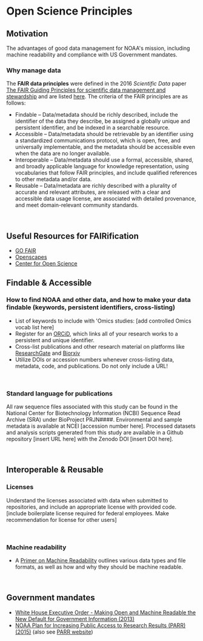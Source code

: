 Open Science Principles
=======

## Motivation

The advantages of good data management for NOAA's mission, including machine readability and compliance with US Government mandates.
</br>

### Why manage data

The **FAIR data principles** were defined in the 2016 *Scientific Data* paper [The FAIR Guiding Principles for scientific data management and stewardship](https://www.nature.com/articles/sdata201618) and are listed [here](https://www.go-fair.org/fair-principles/). The criteria of the FAIR principles are as follows:

* Findable – Data/metadata should be richly described, include the identifier of the data they describe, be assigned a globally unique and persistent identifier, and be indexed in a searchable resource.
* Accessible – Data/metadata should be retrievable by an identifier using a standardized communications protocol, which is open, free, and universally implementable, and the metadata should be accessible even when the data are no longer available.
* Interoperable – Data/metadata should use a formal, accessible, shared, and broadly applicable language for knowledge representation, using vocabularies that follow FAIR principles, and include qualified references to other metadata and/or data.
* Reusable – Data/metadata are richly described with a plurality of accurate and relevant attributes, are released with a clear and accessible data usage license, are associated with detailed provenance, and meet domain-relevant community standards.

</br>

## Useful Resources for FAIRification

* [GO FAIR](https://www.go-fair.org/how-to-go-fair/)
* [Openscapes](https://www.openscapes.org/approach/)
* [Center for Open Science](https://www.cos.io/products/osf)

## Findable & Accessible

### How to find NOAA and other data, and how to make your data findable (keywords, persistent identifiers, cross-listing)
* List of keywords to include with 'Omics studies: [add controlled Omics vocab list here]
* Register for an [ORCiD](https://data.gov/developers/blog/primer-machine-readability-online-documents-and-data/index.html), which links all of your research works to a persistent and unique identifier.
* Cross-list publications and other research material on platforms like [ResearchGate](https://www.researchgate.net/) and [Biorxiv](https://www.biorxiv.org/)  
* Utilize DOIs or accession numbers whenever cross-listing data, metadata, code, and publications. Do not only include a URL!

</br>

### Standard language for publications

All raw sequence files associated with this study can be found in the National Center for Biotechnology Information (NCBI) Sequence Read Archive (SRA) under BioProject PRJN####. Environmental and sample metadata is available at NCEI [accession number here]. Processed datasets and analysis scripts generated from this study are available in a Github repository [insert URL here] with the Zenodo DOI [insert DOI here].

</br>

## Interoperable & Reusable

### Licenses

Understand the licenses associated with data when submitted to repositories, and include an appropriate license with provided code.
[include boilerplate license required for federal employees. Make recommendation for license for other users]


</br>

### Machine readability

* A [Primer on Machine Readability](https://data.gov/developers/blog/primer-machine-readability-online-documents-and-data/index.html) outlines various data types and file formats, as well as how and why they should be machine readable. 

</br>

## Government mandates

* [White House Executive Order - Making Open and Machine Readable the New Default for Government Information (2013)](https://obamawhitehouse.archives.gov/the-press-office/2013/05/09/executive-order-making-open-and-machine-readable-new-default-government-)
* [NOAA Plan for Increasing Public Access to Research Results (PARR) (2015)](https://www.glerl.noaa.gov/review2016/reviewer_docs/NOAA_PARR_Plan_v5.04.pdf) (also see [PARR website](https://www.ngdc.noaa.gov/parr.html))





